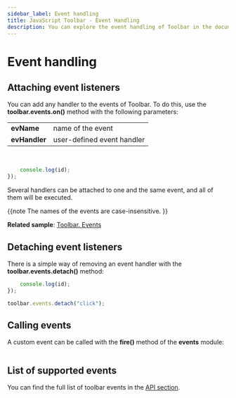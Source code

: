 ```yaml
---
sidebar_label: Event handling
title: JavaScript Toolbar - Event Handling 
description: You can explore the event handling of Toolbar in the documentation of the DHTMLX JavaScript UI library. Browse developer guides and API reference, try out code examples and live demos, and download a free 30-day evaluation version of DHTMLX Suite.
---
```


# Event handling

## Attaching event listeners

You can add any handler to the events of Toolbar. To do this, use the **toolbar.events.on()** method with the following parameters:

<table>
	<tbody>
        <tr>
			<td><b>evName</b></td>
			<td>name of the event</td>
		</tr>
        <tr>
			<td><b>evHandler</b></td>
			<td>user-defined event handler</td>
		</tr>
    </tbody>
</table>
<br/>

```javascript
    console.log(id);
});
```

Several handlers can be attached to one and the same event, and all of them will be executed.

{{note  The names of the events are case-insensitive. }}

**Related sample**: [Toolbar. Events](https://snippet.dhtmlx.com/xvak1p5y)

## Detaching event listeners

There is a simple way of removing an event handler with the **toolbar.events.detach()** method:

```javascript
    console.log(id);
});

toolbar.events.detach("click"); 
```

## Calling events

A custom event can be called with the **fire()** method of the **events** module:

```javascript
```

## List of supported events

You can find the full list of toolbar events in the [API section](toolbar/api/api_overview.md#toolbar-events).
